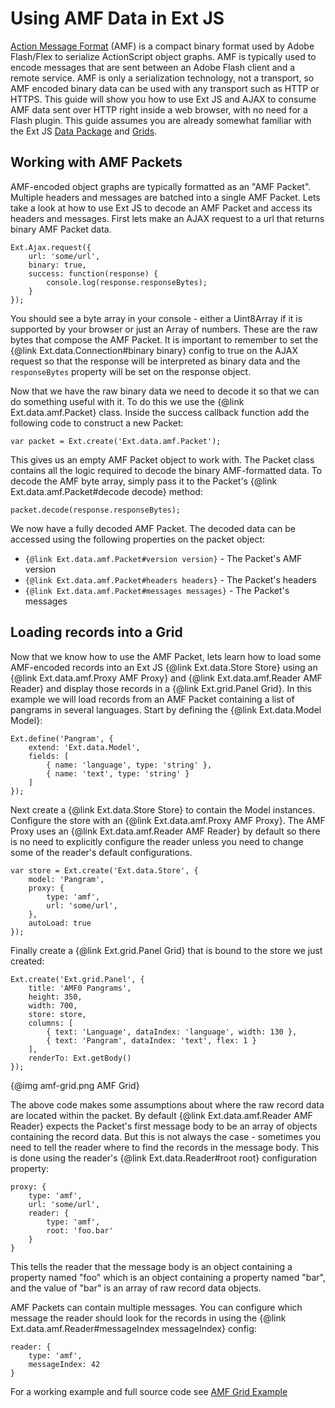# Using AMF Data in Ext JS

[Action Message Format](http://en.wikipedia.org/wiki/Action_Message_Format) (AMF)
is a compact binary format used by Adobe Flash/Flex to serialize ActionScript
object graphs.  AMF is typically used to encode messages that are sent between
an Adobe Flash client and a remote service.  AMF is only a serialization
technology, not a transport, so AMF encoded binary data can be used with any
transport such as HTTP or HTTPS.  This guide will show you how to use Ext JS and
AJAX to consume AMF data sent over HTTP right inside a web browser, with no need
for a Flash plugin.  This guide assumes you are already somewhat familiar with
the Ext JS [Data Package](#/guide/data) and [Grids](#/guide/grid).

## Working with AMF Packets

AMF-encoded object graphs are typically formatted as an "AMF Packet".  Multiple
headers and messages are batched into a single AMF Packet.  Lets take a look at
how to use Ext JS to decode an AMF Packet and access its headers and messages.
First lets make an AJAX request to a url that returns binary AMF Packet data.

    Ext.Ajax.request({
        url: 'some/url',
        binary: true,
        success: function(response) {
            console.log(response.responseBytes);
        }
    });

You should see a byte array in your console - either a Uint8Array if it is
supported by your browser or just an Array of numbers.  These are the raw
bytes that compose the AMF Packet. It is important to remember to set the
{@link Ext.data.Connection#binary binary} config to true on the AJAX request
so that the response will be interpreted as binary data and the `responseBytes`
property will be set on the response object.

Now that we have the raw binary data we need to decode it so that we can do
something useful with it.  To do this we use the {@link Ext.data.amf.Packet}
class.  Inside the success callback function add the following code to construct
a new Packet:

    var packet = Ext.create('Ext.data.amf.Packet');

This gives us an empty AMF Packet object to work with.  The Packet class contains
all the logic required to decode the binary AMF-formatted data. To decode the
AMF byte array, simply pass it to the Packet's
{@link Ext.data.amf.Packet#decode decode} method:

    packet.decode(response.responseBytes);

We now have a fully decoded AMF Packet. The decoded data can be accessed using
the following properties on the packet object:

* `{@link Ext.data.amf.Packet#version version}` - The Packet's AMF version
* `{@link Ext.data.amf.Packet#headers headers}` - The Packet's headers
* `{@link Ext.data.amf.Packet#messages messages}` - The Packet's messages

## Loading records into a Grid

Now that we know how to use the AMF Packet, lets learn how to load some
AMF-encoded records into an Ext JS {@link Ext.data.Store Store} using an
{@link Ext.data.amf.Proxy AMF Proxy} and {@link Ext.data.amf.Reader AMF Reader}
and display those records in a {@link Ext.grid.Panel Grid}. In this example we
will load records from an AMF Packet containing a list of pangrams in several
languages.  Start by defining the {@link Ext.data.Model Model}:


    Ext.define('Pangram', {
        extend: 'Ext.data.Model',
        fields: [
            { name: 'language', type: 'string' },
            { name: 'text', type: 'string' }
        ]
    });

Next create a {@link Ext.data.Store Store} to contain the Model instances.
Configure the store with an {@link Ext.data.amf.Proxy AMF Proxy}.  The AMF Proxy
uses an {@link Ext.data.amf.Reader AMF Reader} by default so there is no need
to explicitly configure the reader unless you need to change some of the reader's
default configurations.

    var store = Ext.create('Ext.data.Store', {
        model: 'Pangram',
        proxy: {
            type: 'amf',
            url: 'some/url',
        },
        autoLoad: true
    });

Finally create a {@link Ext.grid.Panel Grid} that is bound to the store we just
created:

    Ext.create('Ext.grid.Panel', {
        title: 'AMF0 Pangrams',
        height: 350,
        width: 700,
        store: store,
        columns: [
            { text: 'Language', dataIndex: 'language', width: 130 },
            { text: 'Pangram', dataIndex: 'text', flex: 1 }
        ],
        renderTo: Ext.getBody()
    });

{@img amf-grid.png AMF Grid}

The above code makes some assumptions about where the raw record data are located
within the packet.  By default {@link Ext.data.amf.Reader AMF Reader} expects
the Packet's first message body to be an array of objects containing the record
data.  But this is not always the case - sometimes you need to tell the reader
where to find the records in the message body.  This is done using the reader's
{@link Ext.data.Reader#root root} configuration property:

    proxy: {
        type: 'amf',
        url: 'some/url',
        reader: {
            type: 'amf',
            root: 'foo.bar'
        }
    }

This tells the reader that the message body is an object containing a property
named "foo" which is an object containing a property named "bar", and the value
of "bar" is an array of raw record data objects.

AMF Packets can contain multiple messages. You can configure which message the
reader should look for the records in using the
{@link Ext.data.amf.Reader#messageIndex messageIndex} config:

    reader: {
        type: 'amf',
        messageIndex: 42
    }

For a working example and full source code see [AMF Grid Example](#/example/grid/amf-grid.html)